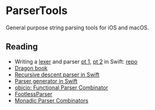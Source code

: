 # ParserTools
General purpose string parsing tools for iOS and macOS.

## Reading
- Writing a [lexer](http://blog.matthewcheok.com/writing-a-lexer-in-swift/) and parser [pt 1](http://blog.matthewcheok.com/writing-a-parser-in-swift/), [pt 2](http://blog.matthewcheok.com/writing-a-parser-in-swift-part-2/) in Swift: [repo](https://github.com/matthewcheok/Kaleidoscope)
- [Dragon book](http://www.informatik.uni-bremen.de/agbkb/lehre/ccfl/Material/ALSUdragonbook.pdf)
- [Recursive descent parser in Swift](http://www.olliewilliams.org/blog/2014/12/13/a-parser-framework-for-swift)
- [Parser generator in Swift](https://github.com/dparnell/swift-parser-generator)
- [objcio: Functional Parser Combinator](https://github.com/objcio/functional-swift/blob/master/parsing.swift)
- [FootlessParser](http://blog.nottoobadsoftware.com/footlessparser/)
- [Monadic Parser Combinators](http://www.cs.nott.ac.uk/~pszgmh/monparsing.pdf)
